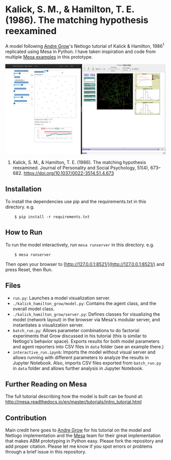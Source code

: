 # Kalick, S. M., & Hamilton, T. E. (1986). The matching hypothesis reexamined

A model following [Andre Grow](https://www.andre-grow.net/simulation-models)'s Netlogo tutorial of Kalick & Hamilton, 1986<sup>1</sup> replicated using Mesa in Python. I have taken inspiration and code from multiple [Mesa examples](https://github.com/projectmesa/mesa/tree/master/examples) in this prototype.

![Kalick Hamiltion 1986 model with Mesa (left) and Netlogo (right)](./data/mesa_netologo_kalick_hamiltion_1986.png)

1. Kalick, S. M., & Hamilton, T. E. (1986). The matching hypothesis reexamined. Journal of Personality and Social Psychology, 51(4), 673–682. https://doi.org/10.1037/0022-3514.51.4.673


## Installation

To install the dependencies use pip and the requirements.txt in this directory. e.g.

```
    $ pip install -r requirements.txt
```

## How to Run

To run the model interactively, run ``mesa runserver`` in this directory. e.g.

```
    $ mesa runserver
```

Then open your browser to [http://127.0.0.1:8521/](http://127.0.0.1:8521/) and press Reset, then Run.

## Files

* ``run.py``: Launches a model visualization server.
* ``./kalick_hamilton_grow/model.py``: Contains the agent class, and the overall model class.
* ``./kalick_hamilton_grow/server.py``: Defines classes for visualizing the model (network layout) in the browser via Mesa's modular server, and instantiates a visualization server.
* ``batch_run.py``: Allows parameter combinations to do factorial experiments that Grow discussed in his tutorial (this is similar to Netlogo's behavior space). Exports results for both model parameters and agent reporters into CSV files in `data` folder (see an example there.)
* ``interactive_run.ipynb``: Imports the model without visual server and allows running with different parameters to analyze the results in Jupyter Notebook. Also, imports CSV files exported from `batch_run.py` in `data` folder and allows further analysis in Jupyter Notebook.

## Further Reading on Mesa

The full tutorial describing how the model is built can be found at:
http://mesa.readthedocs.io/en/master/tutorials/intro_tutorial.html


## Contribution
Main credit here goes to [Andre Grow](https://www.andre-grow.net/simulation-models) for his tutorial on the model and Netlogo implementation and the [Mesa](https://github.com/projectmesa/mesa/) team for their great implementation that makes ABM prototyping in Python easy. Please fork the repository and add proper citation. Please let me know if you spot errors or problems through a brief issue in this repository.
